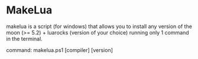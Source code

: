 # MakeLua
makelua is a script (for windows) that allows you to install any version of the moon (>= 5.2) + luarocks (version of your choice) running only 1 command in the terminal. 

command: makelua.ps1 [compiler] [version]
